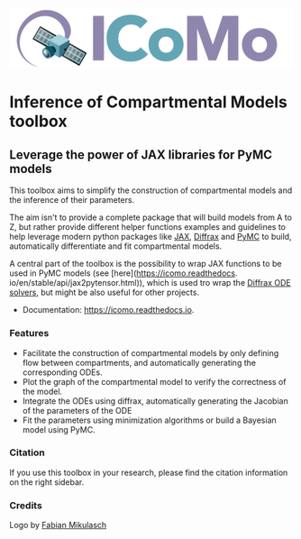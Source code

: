 <div align="center">
<img src="https://raw.githubusercontent.com/Priesemann-Group/icomo/main/docs/images/icomo_logo250px.png" width="550" alt="logo"></img>
</div>


# Inference of Compartmental Models toolbox

## Leverage the power of JAX libraries for PyMC models

This toolbox aims to simplify the construction of compartmental models and the inference of their parameters.

The aim isn't to provide a complete package that will build models from A to Z, but rather
provide different helper functions examples and guidelines to help leverage modern python
packages like [JAX](https://jax.readthedocs.io/en/latest/),
[Diffrax](https://docs.kidger.site/diffrax/) and
[PyMC](https://www.pymc.io/welcome.html) to build, automatically differentiate and fit
compartmental models.

A central part of the toolbox is the possibility to wrap JAX functions to be
used in PyMC models (see [here](https://icomo.readthedocs.
io/en/stable/api/jax2pytensor.html)), which
is used tro wrap the [Diffrax ODE solvers](https://docs.kidger.site/diffrax/api/diffeqsolve/), but might be also useful for other
projects.

* Documentation: https://icomo.readthedocs.io.

### Features

* Facilitate the construction of compartmental models by only defining flow between compartments, and
  automatically generating the corresponding ODEs.
* Plot the graph of the compartmental model to verify the correctness of the model.
* Integrate the ODEs using diffrax, automatically generating the Jacobian of the parameters of the ODE
* Fit the parameters using minimization algorithms or build a Bayesian model using PyMC.

### Citation

If you use this toolbox in your research, please find the citation information on
the right sidebar.

### Credits

Logo by [Fabian Mikulasch](https://scholar.google.com/citations?user=ZWWBIoUAAAAJ&hl=en)




